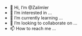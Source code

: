 - 👋 Hi, I’m @Zalimler
- 👀 I’m interested in ...
- 🌱 I’m currently learning ...
- 💞️ I’m looking to collaborate on ...
- 📫 How to reach me ...

<!---
Zalimler/Zalimler is a ✨ special ✨ repository because its `README.md` (this file) appears on your GitHub profile.
You can click the Preview link to take a look at your changes.
--->

